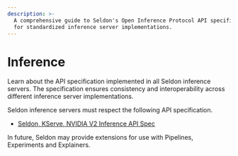 ```yaml
---
description: >-
  A comprehensive guide to Seldon's Open Inference Protocol API specification
  for standardized inference server implementations.
---
```


# Inference

Learn about the API specification implemented in all Seldon inference servers. The specification ensures consistency and interoperability across different inference server implementations.

Seldon inference servers must respect the following API specification.

* [Seldon, KServe, NVIDIA V2 Inference API Spec](../../user-guide/inference/v2/)

In future, Seldon may provide extensions for use with Pipelines, Experiments and Explainers.
